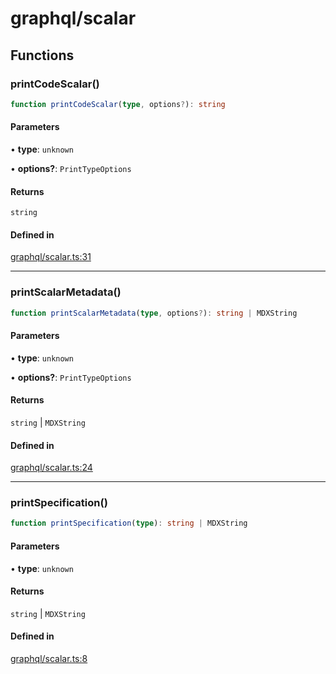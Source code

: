 # graphql/scalar

## Functions

### printCodeScalar()

```ts
function printCodeScalar(type, options?): string
```

#### Parameters

• **type**: `unknown`

• **options?**: `PrintTypeOptions`

#### Returns

`string`

#### Defined in

[graphql/scalar.ts:31](https://github.com/graphql-markdown/graphql-markdown/blob/main/packages/printer-legacy/src/graphql/scalar.ts#L31)

***

### printScalarMetadata()

```ts
function printScalarMetadata(type, options?): string | MDXString
```

#### Parameters

• **type**: `unknown`

• **options?**: `PrintTypeOptions`

#### Returns

`string` \| `MDXString`

#### Defined in

[graphql/scalar.ts:24](https://github.com/graphql-markdown/graphql-markdown/blob/main/packages/printer-legacy/src/graphql/scalar.ts#L24)

***

### printSpecification()

```ts
function printSpecification(type): string | MDXString
```

#### Parameters

• **type**: `unknown`

#### Returns

`string` \| `MDXString`

#### Defined in

[graphql/scalar.ts:8](https://github.com/graphql-markdown/graphql-markdown/blob/main/packages/printer-legacy/src/graphql/scalar.ts#L8)

